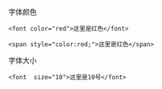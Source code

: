 
字体颜色

```
<font color="red">这里是红色</font>
 
<span style="color:red;">这里是红色</span>
```

字体大小
```
<font  size="10">这里是10号</font>
```
